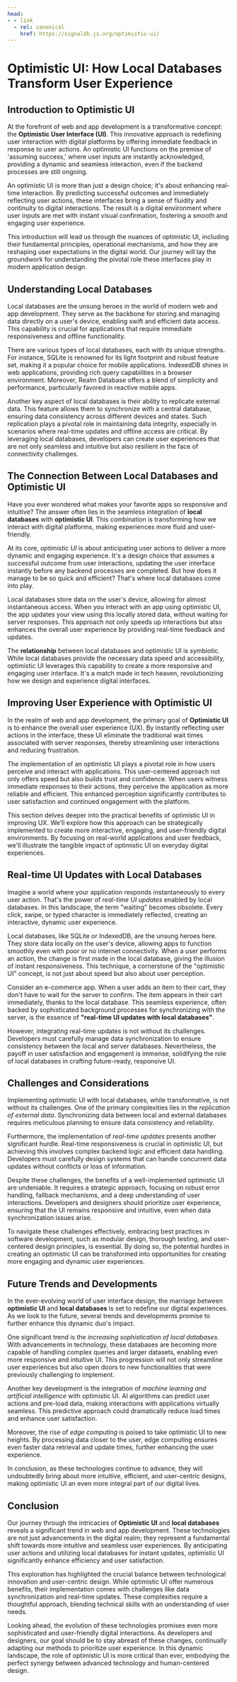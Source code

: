 ```yaml
---
head:
- - link
  - rel: canonical
    href: https://signaldb.js.org/optimistic-ui/
---
```

# Optimistic UI: How Local Databases Transform User Experience



## Introduction to Optimistic UI

At the forefront of web and app development is a transformative concept: the **Optimistic User Interface (UI)**. This innovative approach is redefining user interaction with digital platforms by offering immediate feedback in response to user actions. An optimistic UI functions on the premise of 'assuming success,' where user inputs are instantly acknowledged, providing a dynamic and seamless interaction, even if the backend processes are still ongoing.

An optimistic UI is more than just a design choice; it's about enhancing real-time interaction. By predicting successful outcomes and immediately reflecting user actions, these interfaces bring a sense of fluidity and continuity to digital interactions. The result is a digital environment where user inputs are met with instant visual confirmation, fostering a smooth and engaging user experience.

This introduction will lead us through the nuances of optimistic UI, including their fundamental principles, operational mechanisms, and how they are reshaping user expectations in the digital world. Our journey will lay the groundwork for understanding the pivotal role these interfaces play in modern application design.





## Understanding Local Databases

Local databases are the unsung heroes in the world of modern web and app development. They serve as the backbone for storing and managing data directly on a user's device, enabling swift and efficient data access. This capability is crucial for applications that require immediate responsiveness and offline functionality.

There are various types of local databases, each with its unique strengths. For instance, SQLite is renowned for its light footprint and robust feature set, making it a popular choice for mobile applications. IndexedDB shines in web applications, providing rich query capabilities in a browser environment. Moreover, Realm Database offers a blend of simplicity and performance, particularly favored in reactive mobile apps.

Another key aspect of local databases is their ability to replicate external data. This feature allows them to synchronize with a central database, ensuring data consistency across different devices and states. Such replication plays a pivotal role in maintaining data integrity, especially in scenarios where real-time updates and offline access are critical. By leveraging local databases, developers can create user experiences that are not only seamless and intuitive but also resilient in the face of connectivity challenges.





## The Connection Between Local Databases and Optimistic UI

Have you ever wondered what makes your favorite apps so responsive and intuitive? The answer often lies in the seamless integration of **local databases** with **optimistic UI**. This combination is transforming how we interact with digital platforms, making experiences more fluid and user-friendly.

At its core, _optimistic UI_ is about anticipating user actions to deliver a more dynamic and engaging experience. It's a design choice that assumes a successful outcome from user interactions, updating the user interface instantly before any backend processes are completed. But how does it manage to be so quick and efficient? That's where local databases come into play.

Local databases store data on the user's device, allowing for almost instantaneous access. When you interact with an app using optimistic UI, the app updates your view using this locally stored data, without waiting for server responses. This approach not only speeds up interactions but also enhances the overall user experience by providing real-time feedback and updates.

The **relationship** between local databases and optimistic UI is symbiotic. While local databases provide the necessary data speed and accessibility, optimistic UI leverages this capability to create a more responsive and engaging user interface. It's a match made in tech heaven, revolutionizing how we design and experience digital interfaces.





## Improving User Experience with Optimistic UI

In the realm of web and app development, the primary goal of **Optimistic UI** is to enhance the overall user experience (UX). By instantly reflecting user actions in the interface, these UI eliminate the traditional wait times associated with server responses, thereby streamlining user interactions and reducing frustration.

The implementation of an optimistic UI plays a pivotal role in how users perceive and interact with applications. This user-centered approach not only offers speed but also builds trust and confidence. When users witness immediate responses to their actions, they perceive the application as more reliable and efficient. This enhanced perception significantly contributes to user satisfaction and continued engagement with the platform.

This section delves deeper into the practical benefits of optimistic UI in improving UX. We'll explore how this approach can be strategically implemented to create more interactive, engaging, and user-friendly digital environments. By focusing on real-world applications and user feedback, we'll illustrate the tangible impact of optimistic UI on everyday digital experiences.





## Real-time UI Updates with Local Databases

Imagine a world where your application responds instantaneously to every user action. That's the power of _real-time UI updates_ enabled by local databases. In this landscape, the term "waiting" becomes obsolete. Every click, swipe, or typed character is immediately reflected, creating an interactive, dynamic user experience.

Local databases, like SQLite or IndexedDB, are the unsung heroes here. They store data locally on the user's device, allowing apps to function smoothly even with poor or no internet connectivity. When a user performs an action, the change is first made in the local database, giving the illusion of instant responsiveness. This technique, a cornerstone of the "optimistic UI" concept, is not just about speed but also about user perception.

Consider an e-commerce app. When a user adds an item to their cart, they don't have to wait for the server to confirm. The item appears in their cart immediately, thanks to the local database. This seamless experience, often backed by sophisticated background processes for synchronizing with the server, is the essence of **"real-time UI updates with local databases"**.

However, integrating real-time updates is not without its challenges. Developers must carefully manage data synchronization to ensure consistency between the local and server databases. Nevertheless, the payoff in user satisfaction and engagement is immense, solidifying the role of local databases in crafting future-ready, responsive UI.





## Challenges and Considerations

Implementing optimistic UI with local databases, while transformative, is not without its challenges. One of the primary complexities lies in the _replication of external data_. Synchronizing data between local and external databases requires meticulous planning to ensure data consistency and reliability.

Furthermore, the implementation of _real-time updates_ presents another significant hurdle. Real-time responsiveness is crucial in optimistic UI, but achieving this involves complex backend logic and efficient data handling. Developers must carefully design systems that can handle concurrent data updates without conflicts or loss of information.

Despite these challenges, the benefits of a well-implemented optimistic UI are undeniable. It requires a strategic approach, focusing on robust error handling, fallback mechanisms, and a deep understanding of user interactions. Developers and designers should prioritize user experience, ensuring that the UI remains responsive and intuitive, even when data synchronization issues arise.

To navigate these challenges effectively, embracing best practices in software development, such as modular design, thorough testing, and user-centered design principles, is essential. By doing so, the potential hurdles in creating an optimistic UI can be transformed into opportunities for creating more engaging and dynamic user experiences.





## Future Trends and Developments

In the ever-evolving world of user interface design, the marriage between **optimistic UI** and **local databases** is set to redefine our digital experiences. As we look to the future, several trends and developments promise to further enhance this dynamic duo's impact.

One significant trend is the _increasing sophistication of local databases_. With advancements in technology, these databases are becoming more capable of handling complex queries and larger datasets, enabling even more responsive and intuitive UI. This progression will not only streamline user experiences but also open doors to new functionalities that were previously challenging to implement.

Another key development is the integration of _machine learning and artificial intelligence_ with optimistic UI. AI algorithms can predict user actions and pre-load data, making interactions with applications virtually seamless. This predictive approach could dramatically reduce load times and enhance user satisfaction.

Moreover, the rise of _edge computing_ is poised to take optimistic UI to new heights. By processing data closer to the user, edge computing ensures even faster data retrieval and update times, further enhancing the user experience.

In conclusion, as these technologies continue to advance, they will undoubtedly bring about more intuitive, efficient, and user-centric designs, making optimistic UI an even more integral part of our digital lives.





## Conclusion

Our journey through the intricacies of **Optimistic UI** and **local databases** reveals a significant trend in web and app development. These technologies are not just advancements in the digital realm; they represent a fundamental shift towards more intuitive and seamless user experiences. By anticipating user actions and utilizing local databases for instant updates, optimistic UI significantly enhance efficiency and user satisfaction.

This exploration has highlighted the crucial balance between technological innovation and user-centric design. While optimistic UI offer numerous benefits, their implementation comes with challenges like data synchronization and real-time updates. These complexities require a thoughtful approach, blending technical skills with an understanding of user needs.

Looking ahead, the evolution of these technologies promises even more sophisticated and user-friendly digital interactions. As developers and designers, our goal should be to stay abreast of these changes, continually adapting our methods to prioritize user experience. In this dynamic landscape, the role of optimistic UI is more critical than ever, embodying the perfect synergy between advanced technology and human-centered design.
